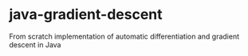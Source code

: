 # java-gradient-descent
From scratch implementation of automatic differentiation and gradient descent in Java
